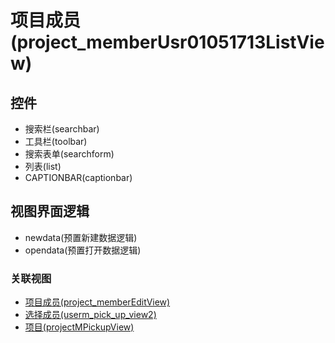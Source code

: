 # 项目成员(project_memberUsr01051713ListView)  <!-- {docsify-ignore-all} -->






## 控件
  * 搜索栏(searchbar)
  * 工具栏(toolbar)
  * 搜索表单(searchform)
  * 列表(list)
  * CAPTIONBAR(captionbar)

## 视图界面逻辑
  * newdata(预置新建数据逻辑)
  * opendata(预置打开数据逻辑)


### 关联视图
  * [项目成员(project_memberEditView)](app/view/project_memberEditView)
  * [选择成员(userm_pick_up_view2)](app/view/userm_pick_up_view2)
  * [项目(projectMPickupView)](app/view/projectMPickupView)

<script>
 const { createApp } = Vue
  createApp({
    data() {
      return {
        message: '!'
      }
    }
  }).use(ElementPlus).mount('#app')
</script>